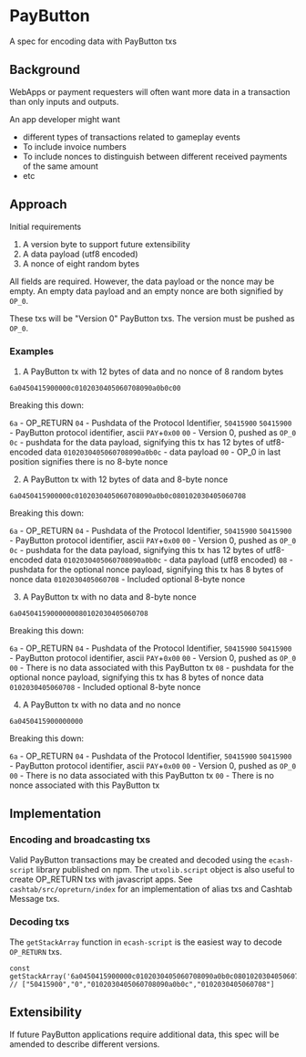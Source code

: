 # PayButton

A spec for encoding data with PayButton txs

## Background

WebApps or payment requesters will often want more data in a transaction than only inputs and outputs.

An app developer might want

-   different types of transactions related to gameplay events
-   To include invoice numbers
-   To include nonces to distinguish between different received payments of the same amount
-   etc

## Approach

Initial requirements

1. A version byte to support future extensibility
2. A data payload (utf8 encoded)
3. A nonce of eight random bytes

All fields are required. However, the data payload or the nonce may be empty. An empty data payload and an empty nonce are both signified by `OP_0`.

These txs will be "Version 0" PayButton txs. The version must be pushed as `OP_0`.

### Examples

1. A PayButton tx with 12 bytes of data and no nonce of 8 random bytes

`6a0450415900000c0102030405060708090a0b0c00`

Breaking this down:

`6a` - OP_RETURN
`04` - Pushdata of the Protocol Identifier, `50415900`
`50415900` - PayButton protocol identifier, ascii `PAY`+`0x00`
`00` - Version 0, pushed as `OP_0`
`0c` - pushdata for the data payload, signifying this tx has 12 bytes of utf8-encoded data
`0102030405060708090a0b0c` - data payload
`00` - OP_0 in last position signifies there is no 8-byte nonce

2. A PayButton tx with 12 bytes of data and 8-byte nonce

`6a0450415900000c0102030405060708090a0b0c080102030405060708`

Breaking this down:

`6a` - OP_RETURN
`04` - Pushdata of the Protocol Identifier, `50415900`
`50415900` - PayButton protocol identifier, ascii `PAY`+`0x00`
`00` - Version 0, pushed as `OP_0`
`0c` - pushdata for the data payload, signifying this tx has 12 bytes of utf8-encoded data
`0102030405060708090a0b0c` - data payload (utf8 encoded)
`08` - pushdata for the optional nonce payload, signifying this tx has 8 bytes of nonce data
`0102030405060708` - Included optional 8-byte nonce

3. A PayButton tx with no data and 8-byte nonce

`6a04504159000000080102030405060708`

Breaking this down:

`6a` - OP_RETURN
`04` - Pushdata of the Protocol Identifier, `50415900`
`50415900` - PayButton protocol identifier, ascii `PAY`+`0x00`
`00` - Version 0, pushed as `OP_0`
`00` - There is no data associated with this PayButton tx
`08` - pushdata for the optional nonce payload, signifying this tx has 8 bytes of nonce data
`0102030405060708` - Included optional 8-byte nonce

4. A PayButton tx with no data and no nonce

`6a0450415900000000`

Breaking this down:

`6a` - OP_RETURN
`04` - Pushdata of the Protocol Identifier, `50415900`
`50415900` - PayButton protocol identifier, ascii `PAY`+`0x00`
`00` - Version 0, pushed as `OP_0`
`00` - There is no data associated with this PayButton tx
`00` - There is no nonce associated with this PayButton tx

## Implementation

### Encoding and broadcasting txs

Valid PayButton transactions may be created and decoded using the `ecash-script` library published on npm. The `utxolib.script` object is also useful to create OP_RETURN txs with javascript apps. See `cashtab/src/opreturn/index` for an implementation of alias txs and Cashtab Message txs.

### Decoding txs

The `getStackArray` function in `ecash-script` is the easiest way to decode `OP_RETURN` txs.

```
const getStackArray('6a0450415900000c0102030405060708090a0b0c080102030405060708)
// ["50415900","0","0102030405060708090a0b0c","0102030405060708"]
```

## Extensibility

If future PayButton applications require additional data, this spec will be amended to describe different versions.

